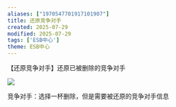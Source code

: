 ```yaml
---
aliases: ["1970547701917101907"]
title: 还原竞争对手
created: 2025-07-29
modified: 2025-07-29
tags: ['ESB中心']
theme: ESB中心
---
```


【还原竞争对手】还原已被删除的竞争对手

![](https://myhelpdoc.oss-cn-heyuan.aliyuncs.com/mdimages/5261bef0b29cf16e83c1a73355bf0324.jpg)

竞争对手：选择一杯删除，但是需要被还原的竞争对手信息

